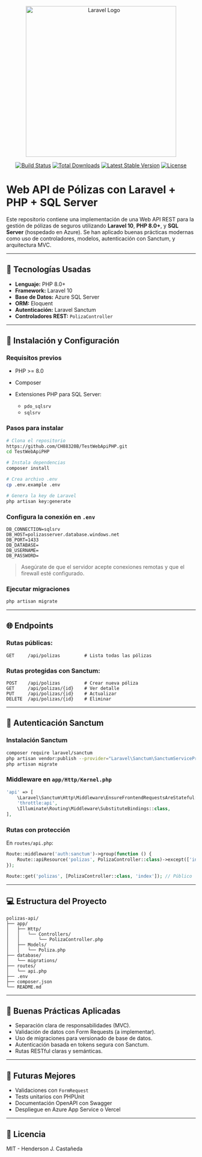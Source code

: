 <p align="center"><a href="https://laravel.com" target="_blank"><img src="https://raw.githubusercontent.com/laravel/art/master/logo-lockup/5%20SVG/2%20CMYK/1%20Full%20Color/laravel-logolockup-cmyk-red.svg" width="400" alt="Laravel Logo"></a></p>

<p align="center">
<a href="https://github.com/laravel/framework/actions"><img src="https://github.com/laravel/framework/workflows/tests/badge.svg" alt="Build Status"></a>
<a href="https://packagist.org/packages/laravel/framework"><img src="https://img.shields.io/packagist/dt/laravel/framework" alt="Total Downloads"></a>
<a href="https://packagist.org/packages/laravel/framework"><img src="https://img.shields.io/packagist/v/laravel/framework" alt="Latest Stable Version"></a>
<a href="https://packagist.org/packages/laravel/framework"><img src="https://img.shields.io/packagist/l/laravel/framework" alt="License"></a>
</p>

# Web API de Pólizas con Laravel + PHP + SQL Server

Este repositorio contiene una implementación de una Web API REST para la gestión de pólizas de seguros utilizando **Laravel 10**, **PHP 8.0+**, y **SQL Server** (hospedado en Azure). Se han aplicado buenas prácticas modernas como uso de controladores, modelos, autenticación con Sanctum, y arquitectura MVC.

---

## 🚀 Tecnologías Usadas

* **Lenguaje:** PHP 8.0+
* **Framework:** Laravel 10
* **Base de Datos:** Azure SQL Server
* **ORM:** Eloquent
* **Autenticación:** Laravel Sanctum
* **Controladores REST:** `PolizaController`

---

## 🚧 Instalación y Configuración

### Requisitos previos

* PHP >= 8.0
* Composer
* Extensiones PHP para SQL Server:

  * `pdo_sqlsrv`
  * `sqlsrv`

### Pasos para instalar

```bash
# Clona el repositorio
https://github.com/CH88320B/TestWebApiPHP.git
cd TestWebApiPHP

# Instala dependencias
composer install

# Crea archivo .env
cp .env.example .env

# Genera la key de Laravel
php artisan key:generate
```

### Configura la conexión en `.env`

```dotenv
DB_CONNECTION=sqlsrv
DB_HOST=polizasserver.database.windows.net
DB_PORT=1433
DB_DATABASE=
DB_USERNAME=
DB_PASSWORD=
```

> Asegúrate de que el servidor acepte conexiones remotas y que el firewall esté configurado.

### Ejecutar migraciones

```bash
php artisan migrate
```

---

## 🌐 Endpoints

### Rutas públicas:

```http
GET     /api/polizas         # Lista todas las pólizas
```

### Rutas protegidas con Sanctum:

```http
POST    /api/polizas         # Crear nueva póliza
GET     /api/polizas/{id}    # Ver detalle
PUT     /api/polizas/{id}    # Actualizar
DELETE  /api/polizas/{id}    # Eliminar
```

---

## 🔐 Autenticación Sanctum

### Instalación Sanctum

```bash
composer require laravel/sanctum
php artisan vendor:publish --provider="Laravel\Sanctum\SanctumServiceProvider"
php artisan migrate
```

### Middleware en `app/Http/Kernel.php`

```php
'api' => [
    \Laravel\Sanctum\Http\Middleware\EnsureFrontendRequestsAreStateful::class,
    'throttle:api',
    \Illuminate\Routing\Middleware\SubstituteBindings::class,
],
```

### Rutas con protección

En `routes/api.php`:

```php
Route::middleware('auth:sanctum')->group(function () {
    Route::apiResource('polizas', PolizaController::class)->except(['index']);
});

Route::get('polizas', [PolizaController::class, 'index']); // Público
```

---

## 💻 Estructura del Proyecto

```
polizas-api/
├── app/
│   ├── Http/
│   │   └── Controllers/
│   │       └── PolizaController.php
│   ├── Models/
│   │   └── Poliza.php
├── database/
│   └── migrations/
├── routes/
│   └── api.php
├── .env
├── composer.json
└── README.md
```

---

## 🚫 Buenas Prácticas Aplicadas

* Separación clara de responsabilidades (MVC).
* Validación de datos con Form Requests (a implementar).
* Uso de migraciones para versionado de base de datos.
* Autenticación basada en tokens segura con Sanctum.
* Rutas RESTful claras y semánticas.

---

## 🌟 Futuras Mejores

* Validaciones con `FormRequest`
* Tests unitarios con PHPUnit
* Documentación OpenAPI con Swagger
* Despliegue en Azure App Service o Vercel

---

## 📄 Licencia

MIT - Henderson J. Castañeda
